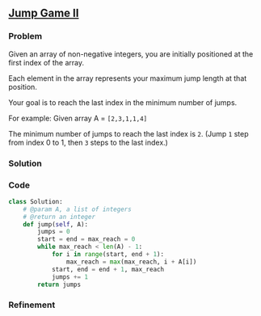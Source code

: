 ## [Jump Game II](https://leetcode.com/problems/jump-game-ii/)

### Problem

Given an array of non-negative integers, you are initially positioned at the first index of the array.

Each element in the array represents your maximum jump length at that position.

Your goal is to reach the last index in the minimum number of jumps.

For example:
Given array A = `[2,3,1,1,4]`

The minimum number of jumps to reach the last index is `2`. (Jump `1` step from index 0 to 1, then `3` steps to the last index.) 

### Solution


### Code

``` Python
class Solution:
    # @param A, a list of integers
    # @return an integer
    def jump(self, A):
        jumps = 0
        start = end = max_reach = 0
        while max_reach < len(A) - 1:
            for i in range(start, end + 1):
                max_reach = max(max_reach, i + A[i])
            start, end = end + 1, max_reach
            jumps += 1
        return jumps
```

### Refinement
